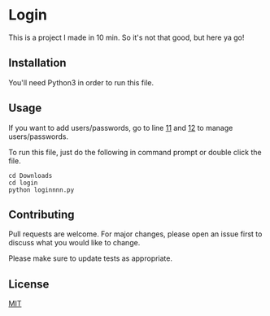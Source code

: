 # Login
This is a project I made in 10 min. So it's not that good, but here ya go!

## Installation

You'll need Python3 in order to run this file.

## Usage

If you want to add users/passwords, go to line [11](https://github.com/Falcn8/login/blob/main/loginnnn.py#L11) and [12](https://github.com/Falcn8/login/blob/main/loginnnn.py#L12) to manage users/passwords.

To run this file, just do the following in command prompt or double click the file.
```
cd Downloads
cd login
python loginnnn.py
```

## Contributing
Pull requests are welcome. For major changes, please open an issue first to discuss what you would like to change.

Please make sure to update tests as appropriate.

## License
[MIT](https://choosealicense.com/licenses/mit/)
